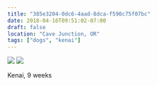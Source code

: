 ```yaml
---
title: "385e3204-0dc6-4aad-8dca-f590c75f07bc"
date: 2018-04-16T09:51:02-07:00
draft: false
location: "Cave Junction, OR"
tags: ["dogs", "kenai"]
---
```


![](https://d17enza3bfujl8.cloudfront.net/DSCF9659.jpg)
![](https://d17enza3bfujl8.cloudfront.net/DSCF9656.jpg)

Kenai, 9 weeks
